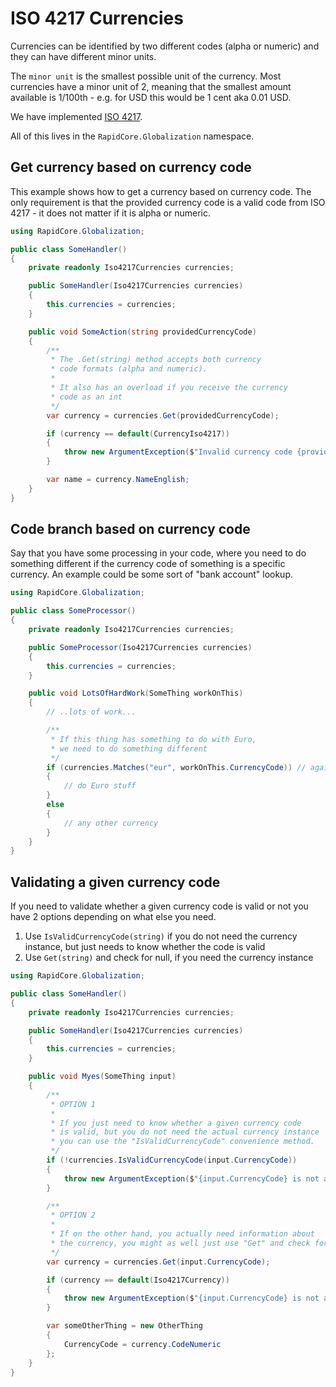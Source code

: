 # ISO 4217 Currencies

Currencies can be identified by two different codes (alpha or numeric) and they can have different minor units.

The `minor unit` is the smallest possible unit of the currency. Most currencies have a minor unit of 2, meaning that the smallest amount available is 1/100th - e.g. for USD this would be 1 cent aka 0.01 USD.

We have implemented [ISO 4217](https://www.iso.org/iso-4217-currency-codes.html).

All of this lives in the `RapidCore.Globalization` namespace.


## Get currency based on currency code

This example shows how to get a currency based on currency code. The only requirement is that the provided currency code is a valid code from ISO 4217 - it does not matter if it is alpha or numeric.

```csharp
using RapidCore.Globalization;

public class SomeHandler()
{
    private readonly Iso4217Currencies currencies;

    public SomeHandler(Iso4217Currencies currencies)
    {
        this.currencies = currencies;
    }

    public void SomeAction(string providedCurrencyCode)
    {
        /**
         * The .Get(string) method accepts both currency
         * code formats (alpha and numeric).
         *
         * It also has an overload if you receive the currency
         * code as an int
         */
        var currency = currencies.Get(providedCurrencyCode);

        if (currency == default(CurrencyIso4217))
        {
            throw new ArgumentException($"Invalid currency code {providedCurrencyCode}");
        }

        var name = currency.NameEnglish;
    }
}
```

## Code branch based on currency code

Say that you have some processing in your code, where you need to do something different if the currency code of something is a specific currency. An example could be some sort of "bank account" lookup.

```csharp
using RapidCore.Globalization;

public class SomeProcessor()
{
    private readonly Iso4217Currencies currencies;

    public SomeProcessor(Iso4217Currencies currencies)
    {
        this.currencies = currencies;
    }

    public void LotsOfHardWork(SomeThing workOnThis)
    {
        // ..lots of work...

        /**
         * If this thing has something to do with Euro,
         * we need to do something different
         */
        if (currencies.Matches("eur", workOnThis.CurrencyCode)) // again, input any form of ISO 4217 currency code..
        {
            // do Euro stuff
        }
        else
        {
            // any other currency
        }
    }
}
```

## Validating a given currency code

If you need to validate whether a given currency code is valid or not you have 2 options depending on what else you need.

1. Use `IsValidCurrencyCode(string)` if you do not need the currency instance, but just needs to know whether the code is valid
2. Use `Get(string)` and check for null, if you need the currency instance

```csharp
using RapidCore.Globalization;

public class SomeHandler()
{
    private readonly Iso4217Currencies currencies;

    public SomeHandler(Iso4217Currencies currencies)
    {
        this.currencies = currencies;
    }

    public void Myes(SomeThing input)
    {
        /**
         * OPTION 1
         *
         * If you just need to know whether a given currency code
         * is valid, but you do not need the actual currency instance
         * you can use the "IsValidCurrencyCode" convenience method.
         */
        if (!currencies.IsValidCurrencyCode(input.CurrencyCode))
        {
            throw new ArgumentException($"{input.CurrencyCode} is not a valid ISO 4217 currency code");
        }

        /**
         * OPTION 2
         *
         * If on the other hand, you actually need information about
         * the currency, you might as well just use "Get" and check for null
         */
        var currency = currencies.Get(input.CurrencyCode);

        if (currency == default(Iso4217Currency))
        {
            throw new ArgumentException($"{input.CurrencyCode} is not a valid ISO 4217 currency code");
        }

        var someOtherThing = new OtherThing
        {
            CurrencyCode = currency.CodeNumeric
        };
    }
}
```